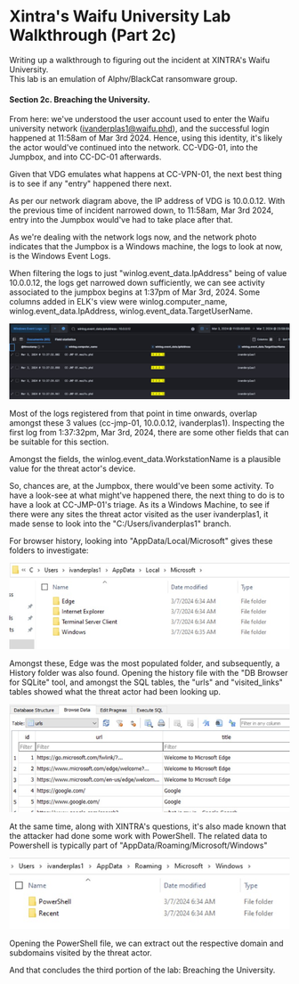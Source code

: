 # Xintra's Waifu University Lab Walkthrough (Part 2c)

Writing up a walkthrough to figuring out the incident at XINTRA's Waifu University. </br> This lab is an emulation of Alphv/BlackCat ransomware group.

#### Section 2c. Breaching the University. 

From here: we've understood the user account used to enter the Waifu university network (ivanderplas1@waifu.phd), and the successful login happened at 11:58am of Mar 3rd 2024. Hence, using this identity, it's likely the actor would've continued into the network. CC-VDG-01, into the Jumpbox, and into CC-DC-01 afterwards. 

Given that VDG emulates what happens at CC-VPN-01, the next best thing is to see if any "entry" happened there next. 

As per our network diagram above, the IP address of VDG is 10.0.0.12. 
With the previous time of incident narrowed down, to 11:58am, Mar 3rd 2024, entry into the Jumpbox would've had to take place after that. 

As we're dealing with the network logs now, and the network photo indicates that the Jumpbox is a Windows machine, the logs to look at now, is the Windows Event Logs.

When filtering the logs to just "winlog.event_data.IpAddress" being of value 10.0.0.12, the logs get narrowed down sufficiently, we can see activity associated to the jumpbox begins at 1:37pm of Mar 3rd, 2024. Some columns added in ELK's view were winlog.computer_name, winlog.event_data.IpAddress, winlog.event_data.TargetUserName. 

![image](images/11_JmpBox_Entry.jpg)

Most of the logs registered from that point in time onwards, overlap amongst these 3 values (cc-jmp-01, 10.0.0.12, ivanderplas1). Inspecting the first log from 1:37:32pm, Mar 3rd, 2024, there are some other fields that can be suitable for this section. 

Amongst the fields, the winlog.event_data.WorkstationName is a plausible value for the threat actor's device. 

So, chances are, at the Jumpbox, there would've been some activity. To have a look-see at what might've happened there, the next thing to do is to have a look at CC-JMP-01's triage. As its a Windows Machine, to see if there were any sites the threat actor visited as the user ivanderplas1, it made sense to look into the "C:/Users/ivanderplas1" branch. 

For browser history, looking into "AppData/Local/Microsoft" gives these folders to investigate:

![image](images/12_browser_history.jpg)

Amongst these, Edge was the most populated folder, and subsequently, a History folder was also found. Opening the history file with the "DB Browser for SQLite" tool, and amongst the SQL tables, the "urls" and "visited_links" tables showed what the threat actor had been looking up. 

![image](images/13_TA_Browser_History.jpg)

At the same time, along with XINTRA's questions, it's also made known that the attacker had done some work with PowerShell. The related data to Powershell is typically part of "AppData/Roaming/Microsoft/Windows"

![image](images/14_powershell_commands_saved.jpg)

Opening the PowerShell file, we can extract out the respective domain and subdomains visited by the threat actor. 

And that concludes the third portion of the lab: Breaching the University.


